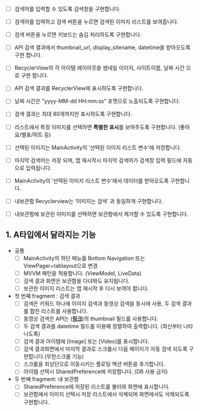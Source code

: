 - [ ]  검색어를 입력할 수 있도록 검색창을 구현합니다.
- [ ]  검색어를 입력하고 검색 버튼을 누르면 검색된 이미지 리스트를 보여줍니다.
- [ ]  검색 버튼을 누르면 키보드는 숨김 처리하도록 구현합니다.
- [ ]  API 검색 결과에서 thumbnail_url, display_sitename, datetime을 받아오도록 구현 합니다.
- [ ]  RecyclerView의 각 아이템 레이아웃을 썸네일 이미지, 사이트이름, 날짜 시간 으로 구현 합니다.
- [ ]  API 검색 결과를 RecyclerView에 표시하도록 구현합니다.
- [ ]  날짜 시간은 "yyyy-MM-dd HH:mm:ss” 포멧으로 노출되도록 구현합니다.
- [ ]  검색 결과는 최대 80개까지만 표시하도록 구현합니다.
- [ ]  리스트에서 특정 이미지를 선택하면 **특별한 표시**를 보여주도록 구현합니다. (좋아요/별표/하트 등)
- [ ]  선택된 이미지는 MainActivity의 ‘선택된 이미지 리스트 변수’에 저장합니다.
- [ ]  마지막 검색어는 저장 되며, 앱 재시작시 마지막 검색어가 검색창 입력 필드에 자동으로 입력됩니다.


- [ ]  MainActivity의 ‘선택된 이미지 리스트 변수’에서 데이터를 받아오도록 구현합니다.
- [ ]  내보관함 Recyclerview는 ‘이미지는 검색’ 과 동일하게 구현합니다.
- [ ]  내보관함에 보관된 이미지를 선택하면 보관함에서 제거할 수 있도록 구현합니다.


## 1.  A타입에서 달라지는 기능

- 공통
    - [ ]  MainActivity의 하단 메뉴를 Bottom Navigation 또는 ViewPager+tablayout으로 변경
    - [ ]  MVVM 패턴을 적용합니다. (ViewModel, LiveData)
    - [ ]  검색 결과 화면은 보관함을 다녀와도 유지됩니다.
    - [ ]  보관한 이미지 리스트는 앱 재시작 후 다시 보여야 합니다.

- 첫 번째 fragment : 검색 결과
    - [ ]  검색은 키워드 하나에 이미지 검색과 동영상 검색을 동시에 사용, 두 검색 결과를 합친 리스트를 사용합니다.
    - [ ]  동영상 검색은 API는 ([**링크**](https://developers.kakao.com/docs/latest/ko/daum-search/dev-guide#search-video))의 thumbnail 필드를 사용합니다.
    - [ ]  두 검색 결과를 datetime 필드를 이용해 정렬하여 출력합니다. (최신부터 나타나도록)
    - [ ]  검색 결과 아이템에 [Image] 또는 [Video]를 표시합니다.
    - [ ]  검색 결과화면에서 마지막 결과로 스크롤시 다음 페이지가 자동 검색 되도록 구현합니다.(무한스크롤 기능)
    - [ ]  스크롤을 최상단으로 이동시키는 플로팅 액션 버튼을 추가합니다.
    - [ ]  아이템 선택시 SharedPreference에 저장합니다. (DB 사용 금지)

- 두 번째 fragment: 내 보관함
    - [ ]  SharedPreference에 저장된 리스트를 불러와 화면에 표시합니다.
    - [ ]  보관함에서 이미지 선택시 저장 리스트에서 삭제되며 화면에서도 삭제되도록 구현합니다.